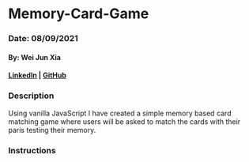 # Memory-Card-Game
### Date: 08/09/2021
#### By: Wei Jun Xia

#### [LinkedIn](https://www.linkedin.com/in/w3i/) | [GitHub](https://github.com/weijunxia)

### **Description**
Using vanilla JavaScript I have created a simple memory based card matching game where users will be asked to match the cards with their paris testing their memory. 

### **Instructions**

